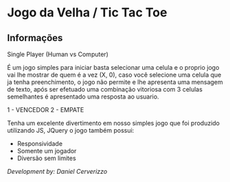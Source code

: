 Jogo da Velha / Tic Tac Toe
============

Informações
------------
Single Player (Human vs Computer)

É um jogo simples para iniciar basta selecionar uma celula e o proprio jogo vai lhe mostrar de quem é a vez (X, 0), caso você selecione uma celula que ja tenha preenchimento, o jogo não permite e lhe apresenta uma mensagem de texto, após ser efetuado uma combinação vitoriosa com 3 celulas semelhantes é apresentado uma resposta ao usuario. 

1 - VENCEDOR 
2 - EMPATE

Tenha um excelente divertimento em nosso simples jogo que foi produzido utilizando JS, JQuery o jogo também possui:

* Responsividade 
* Somente um jogador
* Diversão sem limites

*Development by: Daniel Cerverizzo*
